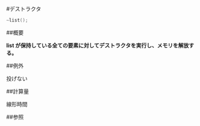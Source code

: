 #デストラクタ
```cpp
~list();
```

##概要

<b>list が保持している全ての要素に対してデストラクタを実行し、メモリを解放する。</b>


##例外

投げない


##計算量

線形時間


##参照


